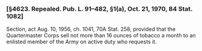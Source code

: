 ### [§4623. Repealed. Pub. L. 91–482, §1(a), Oct. 21, 1970, 84 Stat. 1082] ###

Section, act Aug. 10, 1956, ch. 1041, 70A Stat. 258, provided that the Quartermaster Corps sell not more than 16 ounces of tobacco a month to an enlisted member of the Army on active duty who requests it.
